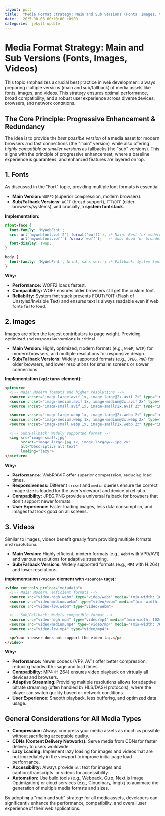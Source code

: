 ```yaml
---
layout: post
title:  "Media Format Strategy: Main and Sub Versions (Fonts, Images, Videos)"
date:   2025-08-03 00:00:00 +0900
categories: jekyll update
---
```

# Media Format Strategy: Main and Sub Versions (Fonts, Images, Videos)

This topic emphasizes a crucial best practice in web development: always preparing multiple versions (main and sub/fallback) of media assets like fonts, images, and videos. This strategy ensures optimal performance, broad compatibility, and a robust user experience across diverse devices, browsers, and network conditions.

## The Core Principle: Progressive Enhancement & Redundancy

The idea is to provide the *best possible version* of a media asset for modern browsers and fast connections (the "main" version), while also offering *highly compatible or smaller versions* as fallbacks (the "sub" versions). This aligns with the principle of progressive enhancement, where a baseline experience is guaranteed, and enhanced features are layered on top.

## 1. Fonts

As discussed in the "Font" topic, providing multiple font formats is essential.

*   **Main Version:** `WOFF2` (superior compression, modern browsers).
*   **Sub/Fallback Versions:** `WOFF` (broad support), `TTF`/`OTF` (older browsers/systems), and crucially, a **system font stack**.

**Implementation:**

```css
@font-face {
  font-family: 'MyWebFont';
  src: url('mywebfont.woff2') format('woff2'), /* Main: Best for modern browsers */
       url('mywebfont.woff') format('woff');   /* Sub: Good for broader support */
  font-display: swap;
}

body {
  font-family: 'MyWebFont', Arial, sans-serif; /* Fallback: System fonts */
}
```

**Why:**
*   **Performance:** WOFF2 loads fastest.
*   **Compatibility:** WOFF ensures older browsers still get the custom font.
*   **Reliability:** System font stack prevents FOUT/FOIT (Flash of Unstyled/Invisible Text) and ensures text is always readable even if web fonts fail to load.

## 2. Images

Images are often the largest contributors to page weight. Providing optimized and responsive versions is critical.

*   **Main Version:** Highly optimized, modern formats (e.g., `WebP`, `AVIF`) for modern browsers, and multiple resolutions for responsive design.
*   **Sub/Fallback Versions:** Widely supported formats (e.g., `JPEG`, `PNG`) for older browsers, and lower resolutions for smaller screens or slower connections.

**Implementation (`<picture>` element):**

```html
<picture>
  <!-- Main: Modern formats and higher resolutions -->
  <source srcset="image-large.avif 1x, image-large@2x.avif 2x" type="image/avif" media="(min-width: 1200px)">
  <source srcset="image-medium.avif 1x, image-medium@2x.avif 2x" type="image/avif" media="(min-width: 768px)">
  <source srcset="image-small.avif 1x, image-small@2x.avif 2x" type="image/avif">

  <source srcset="image-large.webp 1x, image-large@2x.webp 2x" type="image/webp" media="(min-width: 1200px)">
  <source srcset="image-medium.webp 1x, image-medium@2x.webp 2x" type="image/webp" media="(min-width: 768px)">
  <source srcset="image-small.webp 1x, image-small@2x.webp 2x" type="image/webp">

  <!-- Sub/Fallback: Widely supported format -->
  <img src="image-small.jpg" 
       srcset="image-large.jpg 1x, image-large@2x.jpg 2x" 
       alt="Descriptive alt text" 
       loading="lazy">
</picture>
```

**Why:**
*   **Performance:** WebP/AVIF offer superior compression, reducing load times.
*   **Responsiveness:** Different `srcset` and `media` queries ensure the correct image size is loaded for the user's viewport and device pixel ratio.
*   **Compatibility:** JPEG/PNG provide a universal fallback for browsers that don't support newer formats.
*   **User Experience:** Faster loading images, less data consumption, and images that look good on all screens.

## 3. Videos

Similar to images, videos benefit greatly from providing multiple formats and resolutions.

*   **Main Version:** Highly efficient, modern formats (e.g., `WebM` with VP9/AV1) and various resolutions for adaptive streaming.
*   **Sub/Fallback Versions:** Widely supported formats (e.g., `MP4` with H.264) and lower resolutions.

**Implementation (`<video>` element with `<source>` tags):**

```html
<video controls preload="metadata">
  <!-- Main: Modern, efficient formats -->
  <source src="video-high.webm" type="video/webm" media="(min-width: 1024px)">
  <source src="video-medium.webm" type="video/webm" media="(min-width: 768px)">
  <source src="video-low.webm" type="video/webm">

  <!-- Sub/Fallback: Widely compatible format -->
  <source src="video-high.mp4" type="video/mp4" media="(min-width: 1024px)">
  <source src="video-medium.mp4" type="video/mp4" media="(min-width: 768px)">
  <source src="video-low.mp4" type="video/mp4">

  <p>Your browser does not support the video tag.</p>
</video>
```

**Why:**
*   **Performance:** Newer codecs (VP9, AV1) offer better compression, reducing bandwidth usage and load times.
*   **Compatibility:** MP4 (H.264) ensures video playback on virtually all devices and browsers.
*   **Adaptive Streaming:** Providing multiple resolutions allows for adaptive bitrate streaming (often handled by HLS/DASH protocols), where the player can switch quality based on network conditions.
*   **User Experience:** Smooth playback, less buffering, and optimized data usage.

## General Considerations for All Media Types

*   **Compression:** Always compress your media assets as much as possible without sacrificing acceptable quality.
*   **CDNs (Content Delivery Networks):** Serve media from CDNs for faster delivery to users worldwide.
*   **Lazy Loading:** Implement lazy loading for images and videos that are not immediately in the viewport to improve initial page load performance.
*   **Accessibility:** Always provide `alt` text for images and captions/transcripts for videos for accessibility.
*   **Automation:** Use build tools (e.g., Webpack, Gulp, Next.js Image Optimization) or cloud services (e.g., Cloudinary, Imgix) to automate the generation of multiple media formats and sizes.

By adopting a "main and sub" strategy for all media assets, developers can significantly enhance the performance, compatibility, and overall user experience of their web applications.
